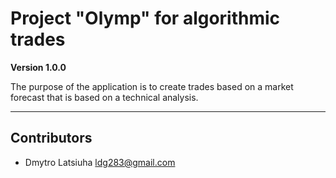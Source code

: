 # Project "Olymp" for algorithmic trades

**Version 1.0.0**

The purpose of the application is to create trades based on a market forecast that is based on a technical analysis.

---
## Contributors

- Dmytro Latsiuha <ldg283@gmail.com>